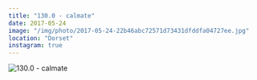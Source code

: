 ```yaml
---
title: "130.0 - calmate"
date: 2017-05-24
image: "/img/photo/2017-05-24-22b46abc72571d73431dfddfa04727ee.jpg"
location: "Dorset"
instagram: true
---
```


![130.0 - calmate](/img/photo/2017-05-24-22b46abc72571d73431dfddfa04727ee.jpg)
